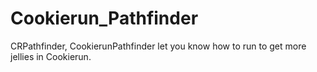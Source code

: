 # Cookierun_Pathfinder
CRPathfinder, CookierunPathfinder let you know how to run to get more jellies in Cookierun.
